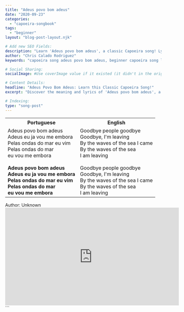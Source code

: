 ```yaml
---
title: "Adeus povo bom adeus"
date: "2020-09-23"
categories:
  - "capoeira-songbook"
tags:
  - "beginner"
layout: "blog-post-layout.njk"

# Add new SEO Fields:
description: "Learn 'Adeus povo bom adeus', a classic Capoeira song! Lyrics, meaning & beginner-friendly breakdown for aspiring capoeiristas."
author: "Chris Calado Rodriguez"
keywords: "capoeira song adeus povo bom adeus, beginner capoeira song lyrics, capoeira song meaning translation, easy capoeira song for beginners, adeus povo bom adeus tutorial, capoeira songbook lyrics english, learn capoeira songs online, popular capoeira songs"

# Social Sharing:
socialImage: #Use coverImage value if it existed (it didn't in the original)

# Content Details:
headline: "Adeus Povo Bom Adeus: Learn this Classic Capoeira Song!"
excerpt: "Discover the meaning and lyrics of 'Adeus povo bom adeus', a foundational capoeira song perfect for beginners seeking to expand their repertoire and understanding of Capoeira's musical traditions."

# Indexing:
type: "song-post"
---
```


<table class="capoeira-table">
    <tr class="header-row">
        <th>Portuguese</th>
        <th>English</th>
    </tr>
    <tr>
        <td>Adeus povo bom adeus<br>
Adeus eu ja vou me embora<br>
Pelas ondas do mar eu vim<br>
Pelas ondas do mar<br>
eu vou me embora<br><br>
<b>Adeus povo bom adeus<br>
Adeus eu ja vou me embora<br>
Pelas ondas do mar eu vim<br>
Pelas ondas do mar<br>
eu vou me embora</b></td>
        <td>Goodbye people goodbye<br>
Goodbye, I'm leaving<br>
By the waves of the sea I came<br>
By the waves of the sea<br>
I am leaving<br><br>
Goodbye people goodbye<br>
Goodbye, I'm leaving<br>
By the waves of the sea I came<br>
By the waves of the sea<br>
I am leaving</td>
    </tr>
</table>

<figcaption>
Author: Unknown
</figcaption>

<iframe width="560" height="315" src="https://www.youtube.com/embed/vaUEV8nzfkc" title="YouTube video player" frameborder="0" allow="accelerometer; autoplay; clipboard-write; encrypted-media; gyroscope; picture-in-picture" allowfullscreen></iframe>
```